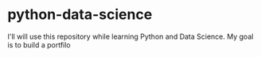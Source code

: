 # python-data-science
I'll will use this repository while learning Python and Data Science. My goal is to build a portfilo
